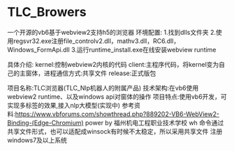 # TLC_Browers
一个开源的vb6基于webview2支持h5的浏览器
环境配置:
1.找到dlls文件夹
2.使用regsvr32.exe注册file_controlv2.dll，mathv3.dll，RC6.dll，Windows_FormApi.dll
3.运行runtime_install.exe在线安装webview runtime

具体介绍:
kernel:控制webview2内核的代码
client:主程序代码，将kernel变为自己的主窗体，进程通信方式:共享文件
release:正式版包

项目名称:TLC浏览器(TLC_Nlp机器人的附属产品)
技术架构:在vb6使用webview2 runtime、以及windows api对窗体的操作
项目特点:使用vb6开发，可实现多标签的效果,接入nlp大模型(实现中)
参考资料:https://www.vbforums.com/showthread.php?889202-VB6-WebView2-Binding-(Edge-Chromium)
power by 福州机电工程职业技术学校 wh
命令通过共享文件形式，也可以适配成winsock有时候不太稳定，所以采用共享文件
注册windows7及以上系统
